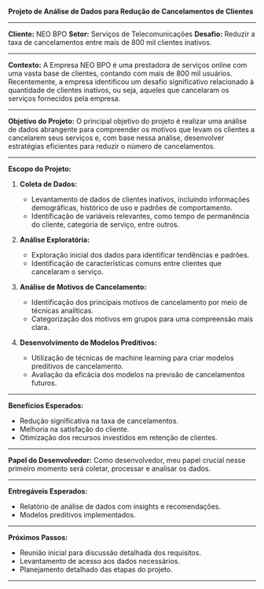 **Projeto de Análise de Dados para Redução de Cancelamentos de Clientes**

---

**Cliente:** NEO BPO
**Setor:** Serviços de Telecomunicações
**Desafio:** Reduzir a taxa de cancelamentos entre mais de 800 mil clientes inativos.

---

**Contexto:**
A Empresa NEO BPO é uma prestadora de serviços online com uma vasta base de clientes, contando com mais de 800 mil usuários. Recentemente, a empresa identificou um desafio significativo relacionado à quantidade de clientes inativos, ou seja, aqueles que cancelaram os serviços fornecidos pela empresa.

---

**Objetivo do Projeto:**
O principal objetivo do projeto é realizar uma análise de dados abrangente para compreender os motivos que levam os clientes a cancelarem seus serviços e, com base nessa análise, desenvolver estratégias eficientes para reduzir o número de cancelamentos.

---

**Escopo do Projeto:**

1. **Coleta de Dados:**
   - Levantamento de dados de clientes inativos, incluindo informações demográficas, histórico de uso e padrões de comportamento.
   - Identificação de variáveis relevantes, como tempo de permanência do cliente, categoria de serviço, entre outros.

2. **Análise Exploratória:**
   - Exploração inicial dos dados para identificar tendências e padrões.
   - Identificação de características comuns entre clientes que cancelaram o serviço.

3. **Análise de Motivos de Cancelamento:**
   - Identificação dos principais motivos de cancelamento por meio de técnicas analíticas.
   - Categorização dos motivos em grupos para uma compreensão mais clara.

4. **Desenvolvimento de Modelos Preditivos:**
   - Utilização de técnicas de machine learning para criar modelos preditivos de cancelamento.
   - Avaliação da eficácia dos modelos na previsão de cancelamentos futuros.


---

**Benefícios Esperados:**
- Redução significativa na taxa de cancelamentos.
- Melhoria na satisfação do cliente.
- Otimização dos recursos investidos em retenção de clientes.

---

**Papel do Desenvolvedor:**
Como desenvolvedor, meu papel crucial nesse primeiro momento será coletar, processar e analisar os dados.

---

**Entregáveis Esperados:**
- Relatório de análise de dados com insights e recomendações.
- Modelos preditivos implementados.


---

**Próximos Passos:**
- Reunião inicial para discussão detalhada dos requisitos.
- Levantamento de acesso aos dados necessários.
- Planejamento detalhado das etapas do projeto.

---
